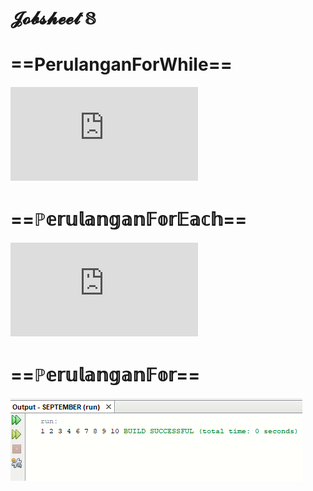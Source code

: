 # 𝓙𝓸𝓫𝓼𝓱𝓮𝓮𝓽 𝟠


# ==PerulanganForWhile==
![Alt text](https://github.com/Syihabuddinsanni/Jobsheet8/blob/master/PerulanganWhile1.java)


# ==ℙ𝕖𝕣𝕦𝕝𝕒𝕟𝕘𝕒𝕟𝔽𝕠𝕣𝔼𝕒𝕔𝕙==
![Alt text](https://github.com/Syihabuddinsanni/Jobsheet8/blob/master/PerulanganForEach.java)


# ==ℙ𝕖𝕣𝕦𝕝𝕒𝕟𝕘𝕒𝕟𝔽𝕠𝕣==
![Alt text](https://github.com/Syihabuddinsanni/Jobsheet8/blob/master/Perulangan%20For1.png)


